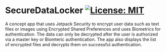 # SecureDataLocker [![License: MIT](https://img.shields.io/badge/License-MIT-yellow.svg)](https://opensource.org/licenses/MIT)
A concept app that uses Jetpack Security to encrypt user data such as text files or images using Encrypted Shared Preferences and uses Biometrics for authentication. The data can only be decrypted after the user is authorized via a master key or Biomteric authentication.
The app also displays the list of encrypted files and decrypts them on successful authentication.
